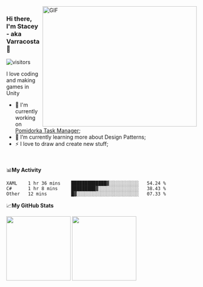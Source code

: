 
<img align="right" alt="GIF" src="https://media2.giphy.com/media/f6hnhHkks8bk4jwjh3/giphy.gif" width="408" height="318" />

### Hi there, I'm Stacey - aka Varracosta 👋 
![visitors](https://visitor-badge.glitch.me/badge?page_id=page.id=Varracosta&left_text=My%20Page%20Visitors)

I love coding and making games in Unity
- 🔭 I'm currently working on <a href="https://github.com/Varracosta/Pomidorka">Pomidorka Task Manager</a>;
- 🌱 I’m currently learning more about Design Patterns;
- ⚡ I love to draw and create new stuff;

<br />

📊**My Activity**
<!--START_SECTION:waka-->
```text
XAML    1 hr 36 mins    █████████████▓░░░░░░░░░░░   54.24 % 
C#      1 hr 8 mins     █████████▓░░░░░░░░░░░░░░░   38.43 % 
Other   12 mins         █▓░░░░░░░░░░░░░░░░░░░░░░░   07.33 % 
```
<!--END_SECTION:waka-->


📈**My GitHub Stats**
<br />
<p>
  <img height="170em" src="https://github-readme-stats.vercel.app/api?username=Varracosta&show_icons=true&hide_border=true&&count_private=true&include_all_commits=true"/>
   <img height="170em" src="https://github-readme-stats.vercel.app/api/top-langs/?username=Varracosta&layout=compact"/>
</p>


